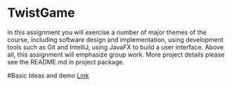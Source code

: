 # TwistGame
In this assignment you will exercise a number of major themes of the course, including software design and implementation, using development tools such as Git and IntelliJ, using JavaFX to build a user interface.   Above all, this assignment will emphasize group work.
More project details please see the README.md in project package.

#Basic Ideas and demo
[Link](https://sm.ms/image/YGTUJoaQwOkzuDK)
